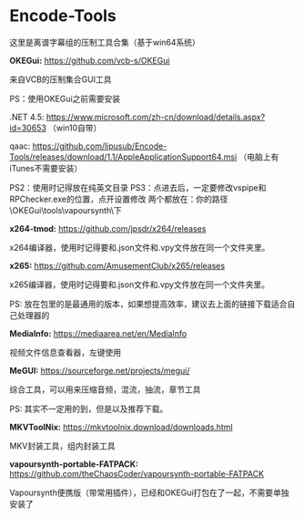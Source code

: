 # Encode-Tools
这里是离谱字幕组的压制工具合集（基于win64系统）

**OKEGui:** https://github.com/vcb-s/OKEGui

来自VCB的压制集合GUI工具

PS：使用OKEGui之前需要安装

.NET 4.5: https://www.microsoft.com/zh-cn/download/details.aspx?id=30653 （win10自带）

qaac: https://github.com/lipusub/Encode-Tools/releases/download/1.1/AppleApplicationSupport64.msi （电脑上有iTunes不需要安装） 

PS2：使用时记得放在纯英文目录
PS3：点进去后，一定要修改vspipe和RPChecker.exe的位置，点开设置修改
两个都放在：你的路径\OKEGui\tools\vapoursynth\下

**x264-tmod:** https://github.com/jpsdr/x264/releases

x264编译器，使用时记得要和.json文件和.vpy文件放在同一个文件夹里。


**x265:** https://github.com/AmusementClub/x265/releases

x265编译器，使用时记得要和.json文件和.vpy文件放在同一个文件夹里。

PS: 放在包里的是最通用的版本，如果想提高效率，建议去上面的链接下载适合自己处理器的


**MediaInfo:** https://mediaarea.net/en/MediaInfo

视频文件信息查看器，左键使用


**MeGUI:** https://sourceforge.net/projects/megui/

综合工具，可以用来压缩音频，混流，抽流，章节工具

PS: 其实不一定用的到，但是以及推荐下载。


**MKVToolNix:** https://mkvtoolnix.download/downloads.html

MKV封装工具，组内封装工具


**vapoursynth-portable-FATPACK:** https://github.com/theChaosCoder/vapoursynth-portable-FATPACK

Vapoursynth便携版（带常用插件），已经和OKEGui打包在了一起，不需要单独安装了
